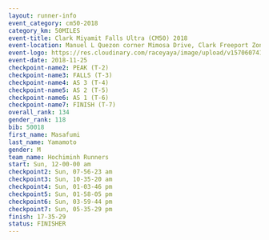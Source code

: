 ```yaml
---
layout: runner-info 
event_category: cm50-2018 
category_km: 50MILES 
event-title: Clark Miyamit Falls Ultra (CM50) 2018 
event-location: Manuel L Quezon corner Mimosa Drive, Clark Freeport Zone, Clark, Pampanga, Philippines 
event-logo: https://res.cloudinary.com/raceyaya/image/upload/v1570607412/logo/cm50_p8ydpq.jpg 
event-date: 2018-11-25 
checkpoint-name2: PEAK (T-2) 
checkpoint-name3: FALLS (T-3) 
checkpoint-name4: AS 3 (T-4) 
checkpoint-name5: AS 2 (T-5) 
checkpoint-name6: AS 1 (T-6) 
checkpoint-name7: FINISH (T-7) 
overall_rank: 134
gender_rank: 118
bib: 50018
first_name: Masafumi
last_name: Yamamoto
gender: M
team_name: Hochiminh Runners
start: Sun, 12-00-00 am
checkpoint2: Sun, 07-56-23 am
checkpoint3: Sun, 10-35-20 am
checkpoint4: Sun, 01-03-46 pm
checkpoint5: Sun, 01-58-05 pm
checkpoint6: Sun, 03-59-44 pm
checkpoint7: Sun, 05-35-29 pm
finish: 17-35-29
status: FINISHER
---
```

